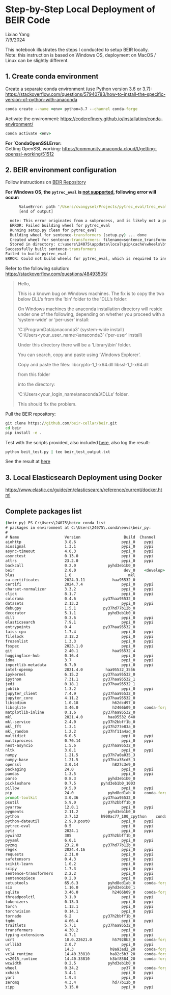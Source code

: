 # Step-by-Step Local Deployment of BEIR Code

Lixiao Yang\
7/9/2024

This notebook illustrates the steps I conducted to setup BEIR locally.\
Note: this instruction is based on Windows OS, deployment on MacOS / Linux can be slightly different.

## 1. Create conda environment
Create a separate conda environment (use Python version 3.6 or 3.7):
https://stackoverflow.com/questions/57940783/how-to-install-the-specific-version-of-python-with-anaconda
```cmd
conda create --name <env> python=3.7 --channel conda-forge
```
Activate the environment:
https://coderefinery.github.io/installation/conda-environment/
```cmd
conda activate <env>
```

**For `CondaOpenSSLError:**\
Getting OpenSSL working:
https://community.anaconda.cloud/t/getting-openssl-working/51512

## 2. BEIR environment configuration
Follow instructions on [BEIR Repository](https://github.com/beir-cellar/beir)

**For Windows OS, the `pytrec_eval` is [not supported](https://github.com/cvangysel/pytrec_eval/issues/1), following error will occur:**
```cmd
      ValueError: path '/Users/cvangysel/Projects/pytrec_eval/trec_eval/convert_zscores.c' cannot be absolute
      [end of output]

  note: This error originates from a subprocess, and is likely not a problem with pip.
  ERROR: Failed building wheel for pytrec_eval
  Running setup.py clean for pytrec_eval
  Building wheel for sentence-transformers (setup.py) ... done
  Created wheel for sentence-transformers: filename=sentence_transformers-2.2.2-py3-none-any.whl size=125930 sha256=4dd51fe3818851276b85d78c88972a59b2694e72d922a7fee8e7d5b7af72c882
  Stored in directory: c:\users\24075\appdata\local\pip\cache\wheels\bf\06\fb\d59c1e5bd1dac7f6cf61ec0036cc3a10ab8fecaa6b2c3d3ee9
Successfully built sentence-transformers
Failed to build pytrec_eval
ERROR: Could not build wheels for pytrec_eval, which is required to install pyproject.toml-based projects
```
Refer to the following solution: https://stackoverflow.com/questions/48493505/

> Hello,
>
> This is a known bug on Windows machines. The fix is to copy the two below DLL’s from the ‘bin’ folder to the 'DLL’s folder:
>
>On Windows machines the anaconda installation directory will reside under one of the following, depending on whether you proceed with a ‘system-wide’ or ‘per-user’ install:
>
>‘C:\ProgramData\anaconda3’ (system-wide install)
>‘C:\Users<your_user_name>\anaconda3’ (‘per-user’ install)
>
>Under this directory there will be a ‘Library\bin’ folder.
>
>You can search, copy and paste using ‘Windows Explorer’.
>
>Copy and paste the files:
>libcrypto-1_1-x64.dll
>libssl-1_1-x64.dll
>
>from this folder
>
>into the directory:
>
>‘C:\Users<your_login_name\anaconda3\DLLs’ folder.
>
>This should fix the problem.

Pull the BEIR repository:
```cmd
git clone https://github.com/beir-cellar/beir.git
cd beir
pip install -e .
```

Test with the scripts provided, also included [here](./beit_test.py), also log the result:
```cmd
python beit_test.py | tee beir_test_output.txt
```
See the result at [here](./beir_test_output.txt)

## 3. Local Elasticsearch Deployment using Docker

https://www.elastic.co/guide/en/elasticsearch/reference/current/docker.html

## Complete packages list
```cmd
(beir_py) PS C:\Users\24075\beir> conda list
# packages in environment at C:\Users\24075\.conda\envs\beir_py:
#
# Name                    Version                   Build  Channel
aiohttp                   3.8.6                    pypi_0    pypi
aiosignal                 1.3.1                    pypi_0    pypi
async-timeout             4.0.3                    pypi_0    pypi
asynctest                 0.13.0                   pypi_0    pypi
attrs                     23.2.0                   pypi_0    pypi
backcall                  0.2.0              pyhd3eb1b0_0
beir                      2.0.0                     dev_0    <develop>
blas                      1.0                         mkl
ca-certificates           2024.3.11            haa95532_0
certifi                   2024.7.4                 pypi_0    pypi
charset-normalizer        3.3.2                    pypi_0    pypi
click                     8.1.7                    pypi_0    pypi
colorama                  0.4.6            py37haa95532_0
datasets                  2.13.2                   pypi_0    pypi
debugpy                   1.5.1            py37hd77b12b_0
decorator                 5.1.1              pyhd3eb1b0_0
dill                      0.3.6                    pypi_0    pypi
elasticsearch             7.9.1                    pypi_0    pypi
entrypoints               0.4              py37haa95532_0
faiss-cpu                 1.7.4                    pypi_0    pypi
filelock                  3.12.2                   pypi_0    pypi
frozenlist                1.3.3                    pypi_0    pypi
fsspec                    2023.1.0                 pypi_0    pypi
git                       2.40.1               haa95532_4
huggingface-hub           0.16.4                   pypi_0    pypi
idna                      3.7                      pypi_0    pypi
importlib-metadata        6.7.0                    pypi_0    pypi
intel-openmp              2021.4.0          haa95532_3556
ipykernel                 6.15.2           py37haa95532_0
ipython                   7.31.1           py37haa95532_1
jedi                      0.18.1           py37haa95532_1
joblib                    1.3.2                    pypi_0    pypi
jupyter_client            7.4.9            py37haa95532_0
jupyter_core              4.11.2           py37haa95532_0
libsodium                 1.0.18               h62dcd97_0
libsqlite                 3.46.0               h2466b09_0    conda-forge
matplotlib-inline         0.1.6            py37haa95532_0
mkl                       2021.4.0           haa95532_640
mkl-service               2.4.0            py37h2bbff1b_0
mkl_fft                   1.3.1            py37h277e83a_0
mkl_random                1.2.2            py37hf11a4ad_0
multidict                 6.0.5                    pypi_0    pypi
multiprocess              0.70.14                  pypi_0    pypi
nest-asyncio              1.5.6            py37haa95532_0
nltk                      3.8.1                    pypi_0    pypi
numpy                     1.21.5           py37h7a0a035_3
numpy-base                1.21.5           py37hca35cd5_3
openssl                   3.0.14               h827c3e9_0
packaging                 24.0                     pypi_0    pypi
pandas                    1.3.5                    pypi_0    pypi
parso                     0.8.3              pyhd3eb1b0_0
pickleshare               0.7.5           pyhd3eb1b0_1003
pillow                    9.5.0                    pypi_0    pypi
pip                       24.0               pyhd8ed1ab_0    conda-forge
prompt-toolkit            3.0.36           py37haa95532_0
psutil                    5.9.0            py37h2bbff1b_0
pyarrow                   12.0.1                   pypi_0    pypi
pygments                  2.11.2             pyhd3eb1b0_0
python                    3.7.12          h900ac77_100_cpython    conda-forge
python-dateutil           2.9.0.post0              pypi_0    pypi
pytrec-eval               0.5                      pypi_0    pypi
pytz                      2024.1                   pypi_0    pypi
pywin32                   305              py37h2bbff1b_0
pyyaml                    6.0.1                    pypi_0    pypi
pyzmq                     23.2.0           py37hd77b12b_0
regex                     2024.4.16                pypi_0    pypi
requests                  2.31.0                   pypi_0    pypi
safetensors               0.4.3                    pypi_0    pypi
scikit-learn              1.0.2                    pypi_0    pypi
scipy                     1.7.3                    pypi_0    pypi
sentence-transformers     2.2.2                    pypi_0    pypi
sentencepiece             0.2.0                    pypi_0    pypi
setuptools                65.6.3             pyhd8ed1ab_0    conda-forge
six                       1.16.0             pyhd3eb1b0_1
sqlite                    3.46.0               h2466b09_0    conda-forge
threadpoolctl             3.1.0                    pypi_0    pypi
tokenizers                0.13.3                   pypi_0    pypi
torch                     1.13.1                   pypi_0    pypi
torchvision               0.14.1                   pypi_0    pypi
tornado                   6.2              py37h2bbff1b_0
tqdm                      4.66.4                   pypi_0    pypi
traitlets                 5.7.1            py37haa95532_0
transformers              4.30.2                   pypi_0    pypi
typing-extensions         4.7.1                    pypi_0    pypi
ucrt                      10.0.22621.0         h57928b3_0    conda-forge
urllib3                   2.0.7                    pypi_0    pypi
vc                        14.3                h8a93ad2_20    conda-forge
vc14_runtime              14.40.33810         ha82c5b3_20    conda-forge
vs2015_runtime            14.40.33810         h3bf8584_20    conda-forge
wcwidth                   0.2.5              pyhd3eb1b0_0
wheel                     0.34.2                   py37_0    conda-forge
xxhash                    3.4.1                    pypi_0    pypi
yarl                      1.9.4                    pypi_0    pypi
zeromq                    4.3.4                hd77b12b_0
zipp                      3.15.0                   pypi_0    pypi
```